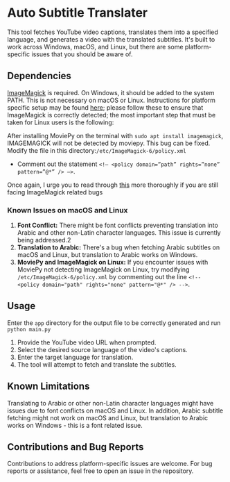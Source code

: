 # Auto Subtitle Translater

This tool fetches YouTube video captions, translates them into a specified language, and generates a video with the translated subtitles. It's built to work across Windows, macOS, and Linux, but there are some platform-specific issues that you should be aware of.

## Dependencies

[ImageMagick](https://imagemagick.org/) is required. On Windows, it should be added to the system PATH. This is not necessary on macOS or Linux. Instructions for platform specific setup may be found [here](https://moviepy-tburrows13.readthedocs.io/en/improve-docs/install.html); please follow these to ensure that ImageMagick is correctly detected; the most important step that must be taken for Linux users is the following:

After installing MoviePy on the terminal with `sudo apt install imagemagick`, IMAGEMAGICK will not be detected by moviepy. This bug can be fixed. 
Modify the file in this directory:`/etc/ImageMagick-6/policy.xml`
- Comment out the statement `<!– <policy domain=”path” rights=”none” pattern=”@*” /> –>`.

Once again, I urge you to read through [this](https://moviepy-tburrows13.readthedocs.io/en/improve-docs/install.html) more thoroughly if you are still facing ImageMagick related bugs

### Known Issues on macOS and Linux
1. **Font Conflict:** There might be font conflicts preventing translation into Arabic and other non-Latin character languages. This issue is currently being addressed.2
2. **Translation to Arabic:** There's a bug when fetching Arabic subtitles on macOS and Linux, but translation to Arabic works on Windows.
3. **MoviePy and ImageMagick on Linux:** If you encounter issues with MoviePy not detecting ImageMagick on Linux, try modifying `/etc/ImageMagick-6/policy.xml` by commenting out the line `<!-- <policy domain="path" rights="none" pattern="@*" /> -->`.

## Usage
Enter the `app` directory for the output file to be correctly generated and run `python main.py`

1. Provide the YouTube video URL when prompted.
2. Select the desired source language of the video's captions.
3. Enter the target language for translation.
4. The tool will attempt to fetch and translate the subtitles. 

## Known Limitations
Translating to Arabic or other non-Latin character languages might have issues due to font conflicts on macOS and Linux. In addition, Arabic subtitle fetching might not work on macOS and Linux, but translation to Arabic works on Windows - this is a font related issue.

## Contributions and Bug Reports
Contributions to address platform-specific issues are welcome. For bug reports or assistance, feel free to open an issue in the repository.
